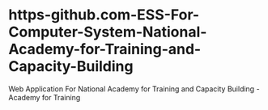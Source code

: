 # https-github.com-ESS-For-Computer-System-National-Academy-for-Training-and-Capacity-Building
Web Application For National Academy for Training and Capacity Building - Academy for Training 

